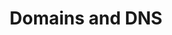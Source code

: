 ---
title: Domains and  DNS
slug: domains
except: All you need to know about domains
sections: General, Security, Transfer, DNS and DNS zone
order: 01
---